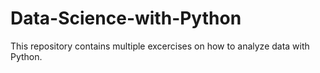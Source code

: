 # Data-Science-with-Python
This repository contains multiple excercises on how to analyze data with Python.
